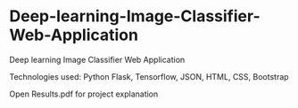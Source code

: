 # Deep-learning-Image-Classifier-Web-Application
Deep learning Image Classifier Web Application

Technologies used: Python Flask, Tensorflow, JSON, HTML, CSS, Bootstrap

Open Results.pdf for project explanation
